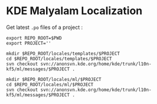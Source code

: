 # KDE Malyalam Localization

Get latest `.po` files of a project :

```
export REPO_ROOT=$PWD
export PROJECT=''

mkdir $REPO_ROOT/locales/templates/$PROJECT
cd $REPO_ROOT/locales/templates/$PROJECT
svn checkout svn://anonsvn.kde.org/home/kde/trunk/l10n-kf5/ml/messages/$PROJECT .

mkdir $REPO_ROOT/locales/ml/$PROJECT
cd $REPO_ROOT/locales/ml/$PROJECT
svn checkout svn://anonsvn.kde.org/home/kde/trunk/l10n-kf5/ml/messages/$PROJECT .
```
